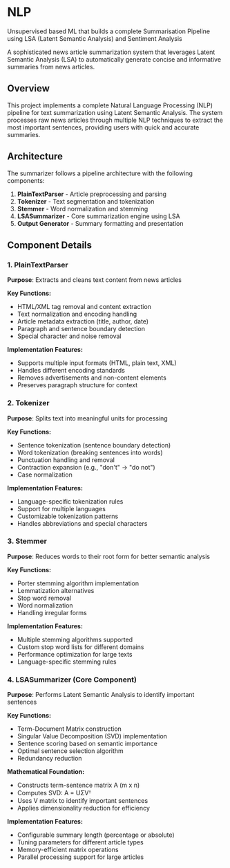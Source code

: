 # NLP
Unsupervised based ML that builds a complete Summarisation Pipeline using LSA (Latent Semantic Analysis) and Sentiment Analysis

A sophisticated news article summarization system that leverages Latent Semantic Analysis (LSA) to automatically generate concise and informative summaries from news articles.

## Overview

This project implements a complete Natural Language Processing (NLP) pipeline for text summarization using Latent Semantic Analysis. The system processes raw news articles through multiple NLP techniques to extract the most important sentences, providing users with quick and accurate summaries.

## Architecture

The summarizer follows a pipeline architecture with the following components:

1. **PlainTextParser** - Article preprocessing and parsing
2. **Tokenizer** - Text segmentation and tokenization  
3. **Stemmer** - Word normalization and stemming
4. **LSASummarizer** - Core summarization engine using LSA
5. **Output Generator** - Summary formatting and presentation

## Component Details

### 1. PlainTextParser

**Purpose**: Extracts and cleans text content from news articles

**Key Functions:**
- HTML/XML tag removal and content extraction
- Text normalization and encoding handling
- Article metadata extraction (title, author, date)
- Paragraph and sentence boundary detection
- Special character and noise removal

**Implementation Features:**
- Supports multiple input formats (HTML, plain text, XML)
- Handles different encoding standards
- Removes advertisements and non-content elements
- Preserves paragraph structure for context

### 2. Tokenizer

**Purpose**: Splits text into meaningful units for processing

**Key Functions:**
- Sentence tokenization (sentence boundary detection)
- Word tokenization (breaking sentences into words)
- Punctuation handling and removal
- Contraction expansion (e.g., "don't" → "do not")
- Case normalization

**Implementation Features:**
- Language-specific tokenization rules
- Support for multiple languages
- Customizable tokenization patterns
- Handles abbreviations and special characters

### 3. Stemmer

**Purpose**: Reduces words to their root form for better semantic analysis

**Key Functions:**
- Porter stemming algorithm implementation
- Lemmatization alternatives
- Stop word removal
- Word normalization
- Handling irregular forms

**Implementation Features:**
- Multiple stemming algorithms supported
- Custom stop word lists for different domains
- Performance optimization for large texts
- Language-specific stemming rules

### 4. LSASummarizer (Core Component)

**Purpose**: Performs Latent Semantic Analysis to identify important sentences

**Key Functions:**
- Term-Document Matrix construction
- Singular Value Decomposition (SVD) implementation
- Sentence scoring based on semantic importance
- Optimal sentence selection algorithm
- Redundancy reduction

**Mathematical Foundation:**
- Constructs term-sentence matrix A (m x n)
- Computes SVD: A = UΣVᵀ
- Uses V matrix to identify important sentences
- Applies dimensionality reduction for efficiency

**Implementation Features:**
- Configurable summary length (percentage or absolute)
- Tuning parameters for different article types
- Memory-efficient matrix operations
- Parallel processing support for large articles



